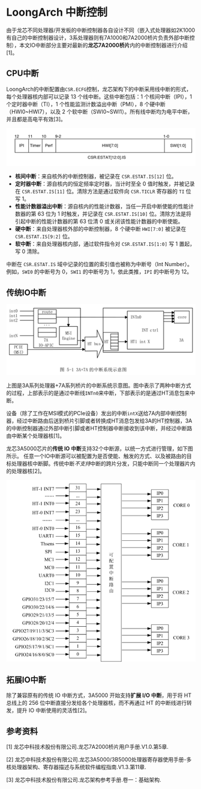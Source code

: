 # LoongArch 中断控制

由于龙芯不同处理器/开发板的中断控制器各自设计不同（嵌入式处理器如2K1000有自己的中断控制器设计，3系处理器则有7A1000和7A2000桥片负责外部中断控制），本文IO中断部分主要对最新的**龙芯7A2000桥片**内的中断控制器进行介绍[1]。

## CPU中断

LoongArch的中断配置由`CSR.ECFG`控制，龙芯架构下的中断采用线中断的形式，每个处理器核内部可以记录 13 个线中断。这些中断包括：1 个核间中断（IPI），1 个定时器中断（TI），1 个性能监测计数溢出中断（PMI），8 个硬中断（HWI0~HWI7），以及 2 个软中断（SWI0~SWI1）。所有线中断均为电平中断，并且都是高电平有效[3]。

![LoongArch-Irq](../img/loongarch_irq.png)

- **核间中断**：来自核外的中断控制器，被记录在 `CSR.ESTAT.IS[12]` 位。
- **定时器中断**：源自核内的恒定频率定时器，当计时至全 0 值时触发，并被记录在 `CSR.ESTAT.IS[11]` 位。清除方法是通过软件向 `CSR.TICLR` 寄存器的 `TI` 位写 1。
- **性能计数器溢出中断**：源自核内的性能计数器，当任一开启中断使能的性能计数器的第 63 位为 1 时触发，并记录在 `CSR.ESTAT.IS[10]` 位。清除方法是将引起中断的性能计数器的第 63 位清 0 或关闭该性能计数器的中断使能。
- **硬中断**：来自处理器核外部的中断控制器，8 个硬中断 `HWI[7:0]` 被记录在 `CSR.ESTAT.IS[9:2]` 位。
- **软中断**：来自处理器核内部，通过软件指令对 `CSR.ESTAT.IS[1:0]` 写 1 置起，写 0 清除。

中断在 `CSR.ESTAT.IS` 域中记录的位置的索引值也被称为中断号（Int Number）。例如，`SWI0` 的中断号为 0，`SWI1` 的中断号为 1，依此类推，`IPI` 的中断号为 12。


## 传统IO中断

![LoongArch-Controller](../img/loongarch_7a_intc.png)

上图是3A系列处理器+7A系列桥片的中断系统示意图。图中表示了两种中断方式的过程，上部表示的是通过中断线`INTn0`来中断，下部表示的是通过HT消息包来中断。

设备（除了工作在MSI模式的PCIe设备）发出的中断`intX`送给7A内部中断控制器，经过中断路由后送到桥片引脚或者转换成HT消息包发给3A的HT控制器，3A的中断控制器通过外部中断引脚或者HT控制器中断接收到该中断，并经过中断路由中断某个处理器核[1]。


龙芯3A5000芯片的**传统 IO 中断**支持32个中断源，以统一方式进行管理，如下图所示。
任意一个IO中断源可以被配置为是否使能、触发的方式、以及被路由的目标处理器核中断脚。传统中断*不支持*中断的跨片分发，只能中断同一个处理器片内的处理器核[2]。

![LoongArch-Controller](../img/loongarch_legacy_int.png)

## 拓展IO中断

除了兼容原有的传统 IO 中断方式，3A5000 开始支持**扩展 I/O 中断**，用于将 HT 总线上的 256 位中断直接分发给各个处理器核，而不再通过 HT 的中断线进行转发，提升 IO 中断使用的灵活性[2]。

## 参考资料

[1] 龙芯中科技术股份有限公司.龙芯7A2000桥片用户手册.V1.0.第5章.

[2] 龙芯中科技术股份有限公司.龙芯3A5000/3B5000处理器寄存器使用手册-多核处理器架构、寄存器描述与系统软件编程指南.V1.3.第11章.

[3] 龙芯中科技术股份有限公司.龙芯架构参考手册.卷一：基础架构.